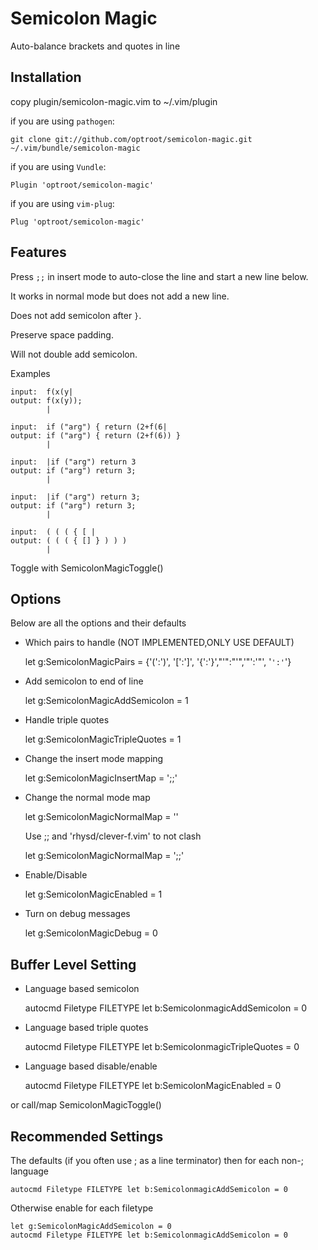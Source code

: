 Semicolon Magic
===============

Auto-balance brackets and quotes in line

Installation
------------
copy plugin/semicolon-magic.vim to ~/.vim/plugin

if you are using `pathogen`:

    git clone git://github.com/optroot/semicolon-magic.git ~/.vim/bundle/semicolon-magic

if you are using `Vundle`:

    Plugin 'optroot/semicolon-magic'

if you are using `vim-plug`:

    Plug 'optroot/semicolon-magic'


Features
--------

Press `;;` in insert mode to auto-close the line and start a new line below.

It works in normal mode but does not add a new line.

Does not add semicolon after `}`.

Preserve space padding.

Will not double add semicolon.


Examples

    input:  f(x(y|
    output: f(x(y));
            |

    input:  if ("arg") { return (2+f(6|
    output: if ("arg") { return (2+f(6)) }
            |

    input:  |if ("arg") return 3
    output: if ("arg") return 3;
            |

    input:  |if ("arg") return 3;
    output: if ("arg") return 3;
            |

    input:  ( ( ( { [ |
    output: ( ( ( { [] } ) ) )
            |


Toggle with SemicolonMagicToggle()

Options
-------

Below are all the options and their defaults

* Which pairs to handle (NOT IMPLEMENTED,ONLY USE DEFAULT)

    let g:SemicolonMagicPairs = {'(':')', '[':']', '{':'}',"'":"'",'"':'"', '`':'`'}

* Add semicolon to end of line

    let g:SemicolonMagicAddSemicolon = 1

* Handle triple quotes

    let g:SemicolonMagicTripleQuotes = 1

* Change the insert mode mapping

    let g:SemicolonMagicInsertMap = ';;'

* Change the normal mode map

    let g:SemicolonMagicNormalMap = ''

    Use ;; and 'rhysd/clever-f.vim' to not clash

    let g:SemicolonMagicNormalMap = ';;'

* Enable/Disable

  let g:SemicolonMagicEnabled = 1

* Turn on debug messages

    let g:SemicolonMagicDebug = 0


Buffer Level Setting
--------------------


* Language based semicolon

    autocmd Filetype FILETYPE let b:SemicolonmagicAddSemicolon = 0

* Language based triple quotes

    autocmd Filetype FILETYPE let b:SemicolonmagicTripleQuotes = 0

* Language based disable/enable

    autocmd Filetype FILETYPE let b:SemicolonMagicEnabled = 0

or call/map SemicolonMagicToggle()


Recommended Settings
--------------------

The defaults (if you often use ; as a line terminator) then for each non-; language

    autocmd Filetype FILETYPE let b:SemicolonmagicAddSemicolon = 0

Otherwise enable for each filetype

    let g:SemicolonMagicAddSemicolon = 0
    autocmd Filetype FILETYPE let b:SemicolonmagicAddSemicolon = 0


